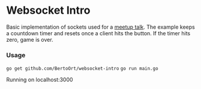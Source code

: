 # Websocket Intro

Basic implementation of sockets used for a [meetup talk](https://gist.github.com/BertoOrt/7aa1e0003ac8f2704c4c). The example keeps a countdown timer and resets once a client hits the button. If the timer hits zero, game is over.

### Usage

`go get github.com/BertoOrt/websocket-intro`
`go run main.go`

Running on localhost:3000
